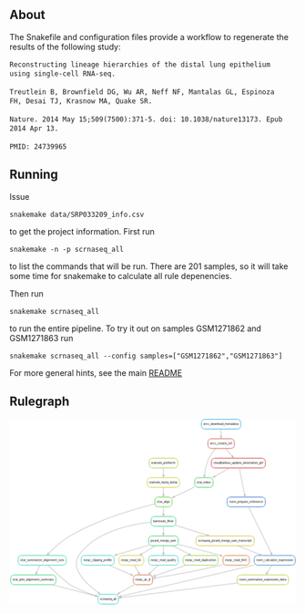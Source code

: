 ## About ##

The Snakefile and configuration files provide a workflow to regenerate the results of the following study:

	Reconstructing lineage hierarchies of the distal lung epithelium
	using single-cell RNA-seq.

	Treutlein B, Brownfield DG, Wu AR, Neff NF, Mantalas GL, Espinoza
	FH, Desai TJ, Krasnow MA, Quake SR.

	Nature. 2014 May 15;509(7500):371-5. doi: 10.1038/nature13173. Epub
	2014 Apr 13.

	PMID: 24739965

## Running ##

Issue

	snakemake data/SRP033209_info.csv

to get the project information. First run

	snakemake -n -p scrnaseq_all

to list the commands that will be run. There are 201 samples, so it
will take some time for snakemake to calculate all rule depenencies.

Then run

	snakemake scrnaseq_all

to run the entire pipeline. To try it out on samples GSM1271862 and
GSM1271863 run

	snakemake scrnaseq_all --config samples=["GSM1271862","GSM1271863"]

For more general hints, see the main [README](../README.md)

## Rulegraph ##

![Rulegraph](./scrnaseq_all.png)
